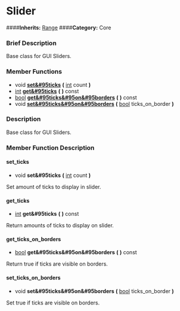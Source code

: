 #  Slider  
####**Inherits:** [Range](class_range)
####**Category:** Core

###  Brief Description  
Base class for GUI Sliders.

###  Member Functions 
  * void  **[set&#95ticks](#set_ticks)**  **(** [int](class_int) count  **)**
  * [int](class_int)  **[get&#95ticks](#get_ticks)**  **(** **)** const
  * [bool](class_bool)  **[get&#95ticks&#95on&#95borders](#get_ticks_on_borders)**  **(** **)** const
  * void  **[set&#95ticks&#95on&#95borders](#set_ticks_on_borders)**  **(** [bool](class_bool) ticks_on_border  **)**

###  Description  
Base class for GUI Sliders.

###  Member Function Description  

#### <a name="set_ticks">set_ticks</a>
  * void  **set&#95ticks**  **(** [int](class_int) count  **)**

Set amount of ticks to display in slider.

#### <a name="get_ticks">get_ticks</a>
  * [int](class_int)  **get&#95ticks**  **(** **)** const

Return amounts of ticks to display on slider.

#### <a name="get_ticks_on_borders">get_ticks_on_borders</a>
  * [bool](class_bool)  **get&#95ticks&#95on&#95borders**  **(** **)** const

Return true if ticks are visible on borders.

#### <a name="set_ticks_on_borders">set_ticks_on_borders</a>
  * void  **set&#95ticks&#95on&#95borders**  **(** [bool](class_bool) ticks_on_border  **)**

Set true if ticks are visible on borders.
